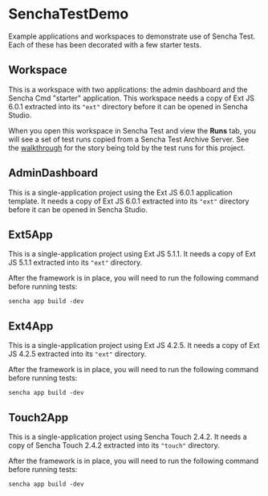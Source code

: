 # SenchaTestDemo
Example applications and workspaces to demonstrate use of Sencha Test.  Each of these
has been decorated with a few starter tests.

## Workspace
This is a workspace with two applications: the admin dashboard and the Sencha Cmd
"starter" application. This workspace needs a copy of Ext JS 6.0.1 extracted into its 
`"ext"` directory before it can be opened in Sencha Studio.

When you open this workspace in Sencha Test and view the **Runs** tab, you will see
a set of test runs copied from a Sencha Test Archive Server. See the
[walkthrough](walkthrough/Workspace/Readme.md) for the story being told by the test
runs for this project.

## AdminDashboard
This is a single-application project using the Ext JS 6.0.1 application template. 
It needs a copy of Ext JS 6.0.1 extracted into its `"ext"` directory before it can
be opened in Sencha Studio.

## Ext5App
This is a single-application project using Ext JS 5.1.1. It needs a copy of Ext JS 5.1.1 
extracted into its `"ext"` directory.

After the framework is in place, you will need to run the following command before 
running tests:

    sencha app build -dev

## Ext4App
This is a single-application project using Ext JS 4.2.5. It needs a copy of Ext JS 4.2.5 
extracted into its `"ext"` directory.

After the framework is in place, you will need to run the following command before 
running tests:

    sencha app build -dev

## Touch2App
This is a single-application project using Sencha Touch 2.4.2. It needs a copy of 
Sencha Touch 2.4.2 extracted into its `"touch"` directory.

After the framework is in place, you will need to run the following command before 
running tests:

    sencha app build -dev
